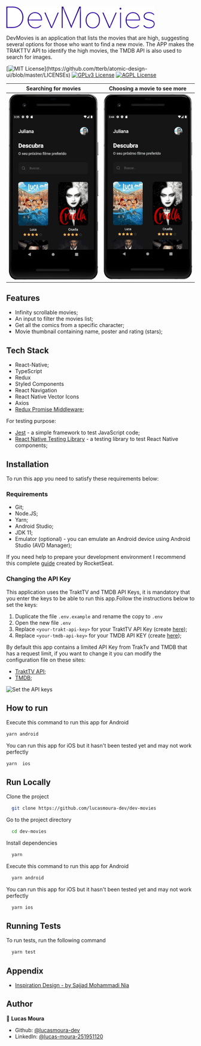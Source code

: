 
![DevMovies Logo](documentation/logo.png)

DevMovies is an application that lists the movies that are high, suggesting several options for those who want to find a new movie. The APP makes the TRAKTTV API to identify the high movies, the TMDB API is also used to search for images.

[![MIT License](https://img.shields.io/apm/l/atomic-design-ui.svg?)](https://github.com/tterb/atomic-design-ui/blob/master/LICENSEs)
[![GPLv3 License](https://img.shields.io/badge/License-GPL%20v3-yellow.svg)](https://opensource.org/licenses/)
[![AGPL License](https://img.shields.io/badge/license-AGPL-blue.svg)](http://www.gnu.org/licenses/agpl-3.0)


Searching for movies           |  Choosing a movie to see more
:-------------------------:|:-------------------------:
![Listing movies and filter](documentation/DevMovies1.gif)  |  ![Listing movies and filter](documentation/DevMovies2.gif)



  
## Features
- Infinity scrollable movies;
- An input to filter the movies list;
- Get all the comics from a specific character;
- Movie thumbnail containing name, poster and rating (stars);




  

## Tech Stack

- React-Native;
- TypeScript
- Redux
- Styled Components
- React Navigation
- React Native Vector Icons
- Axios
- [Redux Promise Middleware](https://www.npmjs.com/package/jest);


For testing purpose:
- [Jest](https://www.npmjs.com/package/jest) - a simple framework to test JavaScript code;
- [React Native Testing Library](https://www.npmjs.com/package/@testing-library/react-native) - a testing library to test React Native components;


## Installation
To run this app you need to satisfy these requirements below:

### Requirements
- Git;
- Node.JS;
- Yarn;
- Android Studio;
- JDK 11;
- Emulator (optional) - you can emulate an Android device using Android Studio (AVD Manager);

If you need help to prepare your development environment I recommend this complete [guide](https://react-native.rocketseat.dev/) created by RocketSeat.
    
### Changing the API Key
This application uses the TraktTV and TMDB API Keys, it is mandatory that you enter the keys to be able to run this app.Follow the instructions below to set the keys:

1. Duplicate the file `.env.example` and rename the copy to `.env`
2. Open the new file `.env`
3. Replace `<your-trakt-api-key>` for your TraktTV API Key (create [here](https://trakt.docs.apiary.io/#introduction/create-an-app));
4. Replace `<your-tmdb-api-key>` for your TMDB API KEY (create [here](https://www.themoviedb.org/documentation/api));


By default this app contains a limited API Key from TrakTv and TMDB that has a request limit, if you want to change it you can modify the configuration file on these sites:
- [TraktTV API](https://trakt.docs.apiary.io/#introduction/create-an-app);
- [TMDB](https://developers.themoviedb.org/);

![Set the API keys](documentation/SetMarvelApiKey.png)  

## How to run
Execute this command to run this app for Android

```sh
yarn android
```

You can run this app for iOS but it hasn't been tested yet and may not work perfectly
```
yarn  ios
```

  
## Run Locally

Clone the project

```bash
  git clone https://github.com/lucasmoura-dev/dev-movies
```

Go to the project directory

```bash
  cd dev-movies
```

Install dependencies

```bash
  yarn
```

Execute this command to run this app for Android

```bash
  yarn android
```

You can run this app for iOS but it hasn't been tested yet and may not work perfectly
```bash
  yarn ios
```

## Running Tests

To run tests, run the following command

```bash
  yarn test
```

  
## Appendix

- [Inspiration Design - by Sajjad Mohammadi Nia](https://dribbble.com/shots/15224558-Cinema-Booking-Tickets-App)

## Author

👤 **Lucas Moura**

* Github: [@lucasmoura-dev](https://github.com/lucasmoura-dev)
* LinkedIn: [@lucas-moura-251951120](https://linkedin.com/in/lucas-moura-251951120)
